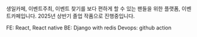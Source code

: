 생일카페, 이벤트주최, 이벤트 찾기를 보다 편하게 할 수 있는 팬들을 위한 플랫폼, 이벤트카페입니다.
2025년 상반기 졸업 작품으로 진행중입니다.


FE: React, React native
BE: Django with redis
Devops: github action
